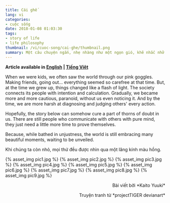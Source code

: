```yaml
---
title: Cái ghế
lang: vi
categories:
- cuộc sống
date: 2018-01-08 01:03:30
tags: 
- story of life
- life philosophy
thumbnail: /vi/cuoc-song/cai-ghe/thumbnail.png
summary: Một câu chuyện ngắn, nhẹ nhàng như một ngọn gió, khẽ nhắc nhở mọi người rằng, thế giới không chỉ toàn những điều tiêu cực.
---
```


**Article available in [English](https://tsukie.com/en/lifestyle/the-chair/) | [Tiếng Việt](https://tsukie.com/vi/cuoc-song/cai-ghe/)**

When we were kids, we often saw the world through our pink goggles. Making friends, going out... everything seemed so carefree at that time. But, at the time we grew up, things changed like a flash of light. The society connects its people with intention and calculation. Gradually, we became more and more cautious, paranoid, without us even noticing it. And by the time, we are more harsh at diagnosing and judging others' every action.

Hopefully, the story below can somehow cure a part of thorns of doubt in us. There are still people who communicate with others with pure mind, they just need a little more time to prove themselves.

Because, while bathed in unjustness, the world is still embracing many beautiful moments, waiting to be unveiled.

Khi chúng ta còn nhỏ, mọi thứ đều được nhìn qua một lăng kính màu hồng.

{% asset_img pic1.jpg %}
{% asset_img pic2.jpg %}
{% asset_img pic3.jpg %}
{% asset_img pic4.jpg %}
{% asset_img pic5.jpg %}
{% asset_img pic6.jpg %}
{% asset_img pic7.jpg %}
{% asset_img pic8.jpg %}
{% asset_img pic9.jpg %}

<p style="text-align:right">Bài viết bởi *Kaito Yuuki*</p><p style="text-align:right">Truyện tranh từ *projectTIGER devianart*</p>